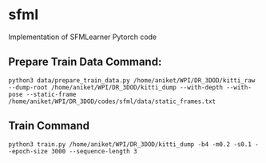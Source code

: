 # sfml
Implementation of SFMLearner Pytorch code

## Prepare Train Data Command:


```
python3 data/prepare_train_data.py /home/aniket/WPI/DR_3DOD/kitti_raw --dump-root /home/aniket/WPI/DR_3DOD/kitti_dump --with-depth --with-pose --static-frame /home/aniket/WPI/DR_3DOD/codes/sfml/data/static_frames.txt
```

## Train Command
```
python3 train.py /home/aniket/WPI/DR_3DOD/kitti_dump -b4 -m0.2 -s0.1 --epoch-size 3000 --sequence-length 3
```
